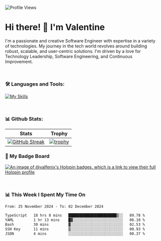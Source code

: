 
    
![Profile Views](https://komarev.com/ghpvc/?username=theodogwutech&color=blue)

# Hi there! 👋 I'm Valentine 
I'm a passionate and creative Software Engineer with expertise in a variety of technologies. My journey in the tech world revolves around building robust, scalable, and user-centric solutions. I'm driven by a love for Technology Leadership, Software Engineering, and Continuous Improvement.

<br />



### 🛠 Languages and Tools:

[![My Skills](https://skillicons.dev/icons?i=nodejs,js,nestjs,nextjs,react,vuejs,nuxtjs,express,tailwind,styledcomponents,materialui,mongodb,sequelize,mysql,postgres,pinia,redux,vite,html,css,pug,aws,prisma,bitbucket,bootstrap,emotion,git,gitlab,go,heroku,jest,netlify,nginx,npm,postman,rabbitmq,redis,supabase,svg,github,ts,ubuntu,vercel,vscode,yarn,powershell&perline=15)](https://skillicons.dev)

<br />

### 📊 Github Stats:

| Stats            | Trophy               |
|-----------------------|-------------------|
| [![GitHub Streak](https://streak-stats.demolab.com?user=theodogwutech&theme=great-gatsby&hide_border=true&border_radius=9.9)](https://git.io/streak-stats) | [![trophy](https://github-profile-trophy.vercel.app/?username=theodogwutech&theme=darkhub&column=7)](https://github.com/ryo-ma/github-profile-trophy) |

### 🥇 My Badge Board
[![An image of @valfenix's Holopin badges, which is a link to view their full Holopin profile](https://holopin.me/valfenix)](https://holopin.io/@valfenix)

<br />

### 📊 This Week I Spent My Time On
<!--START_SECTION:waka-->

```txt
From: 25 November 2024 - To: 02 December 2024

TypeScript   18 hrs 8 mins   ██████████████████████▒░░   89.78 %
YAML         1 hr 13 mins    █▓░░░░░░░░░░░░░░░░░░░░░░░   06.10 %
Bash         30 mins         ▓░░░░░░░░░░░░░░░░░░░░░░░░   02.53 %
SSH Key      11 mins         ▒░░░░░░░░░░░░░░░░░░░░░░░░   00.93 %
JSON         4 mins          ░░░░░░░░░░░░░░░░░░░░░░░░░   00.37 %
```

<!--END_SECTION:waka-->





